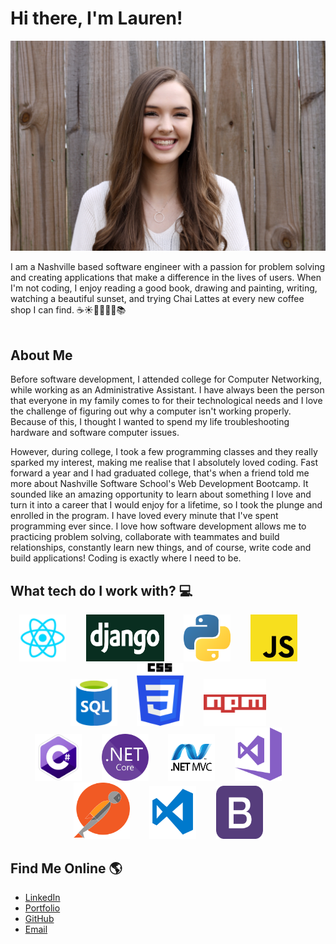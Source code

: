 # Hi there, I'm Lauren!
![ Lauren ](./img/readme/Lauren.jpg)

I am a Nashville based software engineer with a passion for problem solving and creating applications that make a difference in the lives of users. When I'm not coding, I enjoy reading a good book, drawing and painting, writing, watching a beautiful sunset, and trying Chai Lattes at every new coffee shop I can find. <span class="emoji">☕️☀️🦒📝🎶🎨📚</span><br/><br/>

## About Me 
Before software development, I attended college for Computer Networking, while working as an Administrative Assistant. I have always been the person that everyone in my family comes to for their technological needs and I love the challenge of figuring out why a computer isn't working properly. Because of this, I thought I wanted to spend my life troubleshooting hardware and software computer issues.<br>

However, during college, I took a few programming classes and they really sparked my interest, making me realise that I absolutely loved coding. Fast forward a year and I had graduated college, that's when a friend told me more about Nashville Software School's Web Development Bootcamp. It sounded like an amazing opportunity to learn about
something I love and turn it into a career that I would enjoy for a lifetime, so I took the plunge and enrolled in the program.
I have loved every minute that I've spent programming ever since. I love how software development allows me to practicing problem
solving, collaborate with teammates and build relationships, constantly learn new things, and of course, write code and build applications!
Coding is exactly where I need to be.

## What tech do I work with? 💻

<div align="center"><img src="./img/react.png" alt="React.js" width="75" height="75" />&nbsp&nbsp&nbsp&nbsp&nbsp&nbsp&nbsp&nbsp<img src="./img/django.png" alt="Django" width="125" height="75" />&nbsp&nbsp&nbsp&nbsp&nbsp&nbsp&nbsp&nbsp<img src="./img/python.png" alt="Python" width="75" height="75" />&nbsp&nbsp&nbsp&nbsp&nbsp&nbsp&nbsp&nbsp<img src="./img/javascriptyellow.png" alt="Javascript" width="75" height="75" />&nbsp&nbsp&nbsp&nbsp&nbsp&nbsp&nbsp&nbsp<img src="./img/sql.png" alt="SQL" width="75" height="75" />&nbsp&nbsp&nbsp&nbsp&nbsp&nbsp&nbsp&nbsp<img src="./img/css3.png" alt="CSS" width="75" height="100" />&nbsp&nbsp&nbsp&nbsp&nbsp&nbsp&nbsp&nbsp<img src="./img/npm.png" alt="NPM" width="100" height="75" /></div>


<div align="center"><img src="./img/csharp.png" alt="csharp" width="75" height="75" />&nbsp&nbsp&nbsp&nbsp&nbsp&nbsp&nbsp&nbsp<img src="./img/dotnetcore.png" alt="dotnet" width="75" height="75" />&nbsp&nbsp&nbsp&nbsp&nbsp&nbsp&nbsp&nbsp<img src="./img/aspnetMVC.png" alt="aspnetMVC" width="75" height="75" />&nbsp&nbsp&nbsp&nbsp&nbsp&nbsp&nbsp&nbsp<img src="./img/visualstudiocsharp.png" alt="visualstudiocsharp" width="75" height="85" />&nbsp&nbsp&nbsp&nbsp&nbsp&nbsp&nbsp&nbsp<img src="./img/postman.png" alt="Postman" width="90" height="90"/>&nbsp&nbsp&nbsp&nbsp&nbsp&nbsp&nbsp&nbsp<img src="./img/vsc.png" alt="visualstudiocode" width="75" height="85"/>&nbsp&nbsp&nbsp&nbsp&nbsp&nbsp&nbsp&nbsp<img src="./img/bootstrap.png" alt="bootstrap" width="75" height="85"/></div>

## Find Me Online 🌎

 - <a href="https://www.linkedin.com/in/lauren-riddle/">LinkedIn</a>
 - <a href="https://laurenriddle.github.io/laurenriddle/">Portfolio</a>
 - <a href="https://github.com/laurenriddle">GitHub</a>
 - <a href="mailto: lari7132@gmail.com">Email</a>

